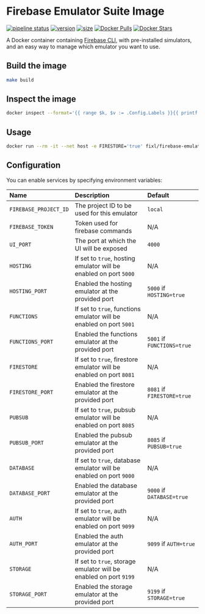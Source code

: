 # Firebase Emulator Suite Image

[![pipeline status](https://gitlab.com/fixl/docker-firebase-emulator-suite/badges/master/pipeline.svg)](https://gitlab.com/fixl/docker-firebase-emulator-suite/-/pipelines)
[![version](https://fixl.gitlab.io/docker-firebase-emulator-suite/version.svg)](https://gitlab.com/fixl/docker-firebase-emulator-suite/-/commits/master)
[![size](https://fixl.gitlab.io/docker-firebase-emulator-suite/size.svg)](https://gitlab.com/fixl/docker-firebase-emulator-suite/-/commits/master)
[![Docker Pulls](https://img.shields.io/docker/pulls/fixl/firebase-emulator-suite)](https://hub.docker.com/r/fixl/firebase-emulator-suite)
[![Docker Stars](https://img.shields.io/docker/stars/fixl/firebase-emulator-suite)](https://hub.docker.com/r/fixl/firebase-emulator-suite)

A Docker container containing [Firebase CLI](https://github.com/firebase/firebase-tools), with
pre-installed simulators, and an easy way to manage which emulator you want to use.

## Build the image

```bash
make build
```

## Inspect the image

```bash
docker inspect --format='{{ range $k, $v := .Config.Labels }}{{ printf "%s=%s\n" $k $v}}{{ end }}' fixl/firebase-emulator-suite:latest
```

## Usage

```bash
docker run --rm -it --net host -e FIRESTORE='true' fixl/firebase-emulator-suite
```

## Configuration

You can enable services by specifying environment variables:

| Name                  | Description                                                         | Default                    |
|:----------------------|:--------------------------------------------------------------------|:---------------------------|
| `FIREBASE_PROJECT_ID` | The project ID to be used for this emulator                         | `local`                    |
| `FIREBASE_TOKEN`      | Token used for firebase commands                                    | N/A                        |
| `UI_PORT`             | The port at which the UI will be exposed                            | `4000`                     |
| `HOSTING`             | If set to `true`, hosting emulator will be enabled on port `5000`   | N/A                        |
| `HOSTING_PORT`        | Enabled the hosting emulator at the provided port                   | `5000` if `HOSTING=true`   |
| `FUNCTIONS`           | If set to `true`, functions emulator will be enabled on port `5001` | N/A                        |
| `FUNCTIONS_PORT`      | Enabled the functions emulator at the provided port                 | `5001` if `FUNCTIONS=true` |
| `FIRESTORE`           | If set to `true`, firestore emulator will be enabled on port `8081` | N/A                        |
| `FIRESTORE_PORT`      | Enabled the firestore emulator at the provided port                 | `8081` if `FIRESTORE=true` |
| `PUBSUB`              | If set to `true`, pubsub emulator will be enabled on port `8085`    | N/A                        |
| `PUBSUB_PORT`         | Enabled the pubsub emulator at the provided port                    | `8085` if `PUBSUB=true`    |
| `DATABASE`            | If set to `true`, database emulator will be enabled on port `9000`  | N/A                        |
| `DATABASE_PORT`       | Enabled the database emulator at the provided port                  | `9000` if `DATABASE=true`  |
| `AUTH`                | If set to `true`, auth emulator will be enabled on port `9099`      | N/A                        |
| `AUTH_PORT`           | Enabled the auth emulator at the provided port                      | `9099` if `AUTH=true`      |
| `STORAGE`             | If set to `true`, storage emulator will be enabled on port `9199`   | N/A                        |
| `STORAGE_PORT`        | Enabled the storage emulator at the provided port                   | `9199` if `STORAGE=true`   |
